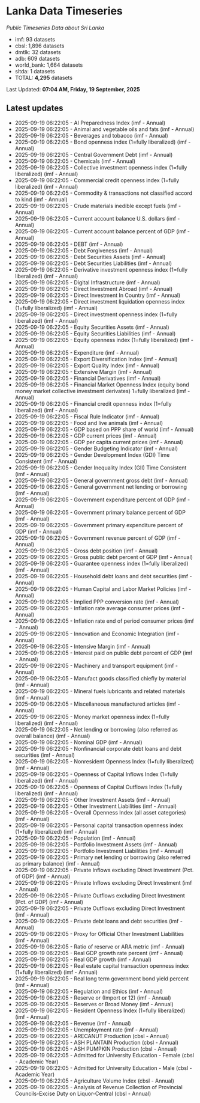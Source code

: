 # Lanka Data Timeseries
*Public Timeseries Data about Sri Lanka*

* imf: 93 datasets
* cbsl: 1,896 datasets
* dmtlk: 32 datasets
* adb: 609 datasets
* world_bank: 1,664 datasets
* sltda: 1 datasets
* TOTAL: **4,295** datasets

Last Updated: **07:04 AM, Friday, 19 September, 2025**

## Latest updates

* 2025-09-19 06:22:05 - AI Preparedness Index (imf - Annual)
* 2025-09-19 06:22:05 - Animal and vegetable oils and fats (imf - Annual)
* 2025-09-19 06:22:05 - Beverages and tobacco (imf - Annual)
* 2025-09-19 06:22:05 - Bond openness index (1=fully liberalized) (imf - Annual)
* 2025-09-19 06:22:05 - Central Government Debt (imf - Annual)
* 2025-09-19 06:22:05 - Chemicals (imf - Annual)
* 2025-09-19 06:22:05 - Collective investment openness index (1=fully liberalized) (imf - Annual)
* 2025-09-19 06:22:05 - Commercial credit openness index (1=fully liberalized) (imf - Annual)
* 2025-09-19 06:22:05 - Commodity & transactions not classified accord to kind (imf - Annual)
* 2025-09-19 06:22:05 - Crude materials inedible except fuels (imf - Annual)
* 2025-09-19 06:22:05 - Current account balance U.S. dollars (imf - Annual)
* 2025-09-19 06:22:05 - Current account balance percent of GDP (imf - Annual)
* 2025-09-19 06:22:05 - DEBT (imf - Annual)
* 2025-09-19 06:22:05 - Debt Forgiveness (imf - Annual)
* 2025-09-19 06:22:05 - Debt Securities Assets (imf - Annual)
* 2025-09-19 06:22:05 - Debt Securities Liabilities (imf - Annual)
* 2025-09-19 06:22:05 - Derivative investment openness index (1=fully liberalized) (imf - Annual)
* 2025-09-19 06:22:05 - Digital Infrastructure (imf - Annual)
* 2025-09-19 06:22:05 - Direct Investment Abroad (imf - Annual)
* 2025-09-19 06:22:05 - Direct Investment In Country (imf - Annual)
* 2025-09-19 06:22:05 - Direct investment liquidation openness index (1=fully liberalized) (imf - Annual)
* 2025-09-19 06:22:05 - Direct investment openness index (1=fully liberalized) (imf - Annual)
* 2025-09-19 06:22:05 - Equity Securities Assets (imf - Annual)
* 2025-09-19 06:22:05 - Equity Securities Liabilities (imf - Annual)
* 2025-09-19 06:22:05 - Equity openness index (1=fully liberalized) (imf - Annual)
* 2025-09-19 06:22:05 - Expenditure (imf - Annual)
* 2025-09-19 06:22:05 - Export Diversification Index (imf - Annual)
* 2025-09-19 06:22:05 - Export Quality Index (imf - Annual)
* 2025-09-19 06:22:05 - Extensive Margin (imf - Annual)
* 2025-09-19 06:22:05 - Financial Derivatives (imf - Annual)
* 2025-09-19 06:22:05 - Financial Market Openness Index (equity bond money market collective investment derivates) 1=fully liberalized (imf - Annual)
* 2025-09-19 06:22:05 - Financial credit openness index (1=fully liberalized) (imf - Annual)
* 2025-09-19 06:22:05 - Fiscal Rule Indicator (imf - Annual)
* 2025-09-19 06:22:05 - Food and live animals (imf - Annual)
* 2025-09-19 06:22:05 - GDP based on PPP share of world (imf - Annual)
* 2025-09-19 06:22:05 - GDP current prices (imf - Annual)
* 2025-09-19 06:22:05 - GDP per capita current prices (imf - Annual)
* 2025-09-19 06:22:05 - Gender Budgeting Indicator (imf - Annual)
* 2025-09-19 06:22:05 - Gender Development Index (GDI) Time Consistent (imf - Annual)
* 2025-09-19 06:22:05 - Gender Inequality Index (GII) Time Consistent (imf - Annual)
* 2025-09-19 06:22:05 - General government gross debt (imf - Annual)
* 2025-09-19 06:22:05 - General government net lending or borrowing (imf - Annual)
* 2025-09-19 06:22:05 - Government expenditure percent of GDP (imf - Annual)
* 2025-09-19 06:22:05 - Government primary balance percent of GDP (imf - Annual)
* 2025-09-19 06:22:05 - Government primary expenditure percent of GDP (imf - Annual)
* 2025-09-19 06:22:05 - Government revenue percent of GDP (imf - Annual)
* 2025-09-19 06:22:05 - Gross debt position (imf - Annual)
* 2025-09-19 06:22:05 - Gross public debt percent of GDP (imf - Annual)
* 2025-09-19 06:22:05 - Guarantee openness index (1=fully liberalized) (imf - Annual)
* 2025-09-19 06:22:05 - Household debt loans and debt securities (imf - Annual)
* 2025-09-19 06:22:05 - Human Capital and Labor Market Policies (imf - Annual)
* 2025-09-19 06:22:05 - Implied PPP conversion rate (imf - Annual)
* 2025-09-19 06:22:05 - Inflation rate average consumer prices (imf - Annual)
* 2025-09-19 06:22:05 - Inflation rate end of period consumer prices (imf - Annual)
* 2025-09-19 06:22:05 - Innovation and Economic Integration (imf - Annual)
* 2025-09-19 06:22:05 - Intensive Margin (imf - Annual)
* 2025-09-19 06:22:05 - Interest paid on public debt percent of GDP (imf - Annual)
* 2025-09-19 06:22:05 - Machinery and transport equipment (imf - Annual)
* 2025-09-19 06:22:05 - Manufact goods classified chiefly by material (imf - Annual)
* 2025-09-19 06:22:05 - Mineral fuels lubricants and related materials (imf - Annual)
* 2025-09-19 06:22:05 - Miscellaneous manufactured articles (imf - Annual)
* 2025-09-19 06:22:05 - Money market openness index (1=fully liberalized) (imf - Annual)
* 2025-09-19 06:22:05 - Net lending or borrowing (also referred as overall balance) (imf - Annual)
* 2025-09-19 06:22:05 - Nominal GDP (imf - Annual)
* 2025-09-19 06:22:05 - Nonfinancial corporate debt loans and debt securities (imf - Annual)
* 2025-09-19 06:22:05 - Nonresident Openness Index (1=fully liberalized) (imf - Annual)
* 2025-09-19 06:22:05 - Openness of Capital Inflows Index (1=fully liberalized) (imf - Annual)
* 2025-09-19 06:22:05 - Openness of Capital Outflows Index (1=fully liberalized) (imf - Annual)
* 2025-09-19 06:22:05 - Other Investment Assets (imf - Annual)
* 2025-09-19 06:22:05 - Other Investment Liabilities (imf - Annual)
* 2025-09-19 06:22:05 - Overall Openness Index (all asset categories) (imf - Annual)
* 2025-09-19 06:22:05 - Personal capital transaction openness index (1=fully liberalized) (imf - Annual)
* 2025-09-19 06:22:05 - Population (imf - Annual)
* 2025-09-19 06:22:05 - Portfolio Investment Assets (imf - Annual)
* 2025-09-19 06:22:05 - Portfolio Investment Liabilities (imf - Annual)
* 2025-09-19 06:22:05 - Primary net lending or borrowing (also referred as primary balance) (imf - Annual)
* 2025-09-19 06:22:05 - Private Inflows excluding Direct Investment (Pct. of GDP) (imf - Annual)
* 2025-09-19 06:22:05 - Private Inflows excluding Direct Investment (imf - Annual)
* 2025-09-19 06:22:05 - Private Outflows excluding Direct Investment (Pct. of GDP) (imf - Annual)
* 2025-09-19 06:22:05 - Private Outflows excluding Direct Investment (imf - Annual)
* 2025-09-19 06:22:05 - Private debt loans and debt securities (imf - Annual)
* 2025-09-19 06:22:05 - Proxy for Official Other Investment Liabilities (imf - Annual)
* 2025-09-19 06:22:05 - Ratio of reserve or ARA metric (imf - Annual)
* 2025-09-19 06:22:05 - Real GDP growth rate percent (imf - Annual)
* 2025-09-19 06:22:05 - Real GDP growth (imf - Annual)
* 2025-09-19 06:22:05 - Real estate capital transaction openness index (1=fully liberalized) (imf - Annual)
* 2025-09-19 06:22:05 - Real long term government bond yield percent (imf - Annual)
* 2025-09-19 06:22:05 - Regulation and Ethics (imf - Annual)
* 2025-09-19 06:22:05 - Reserve or (Import or 12) (imf - Annual)
* 2025-09-19 06:22:05 - Reserves or Broad Money (imf - Annual)
* 2025-09-19 06:22:05 - Resident Openness Index (1=fully liberalized) (imf - Annual)
* 2025-09-19 06:22:05 - Revenue (imf - Annual)
* 2025-09-19 06:22:05 - Unemployment rate (imf - Annual)
* 2025-09-19 06:22:05 - ARECANUT Production (cbsl - Annual)
* 2025-09-19 06:22:05 - ASH PLANTAIN Production (cbsl - Annual)
* 2025-09-19 06:22:05 - ASH PUMPKIN Production (cbsl - Annual)
* 2025-09-19 06:22:05 - Admitted for University Education - Female (cbsl - Academic Year)
* 2025-09-19 06:22:05 - Admitted for University Education - Male (cbsl - Academic Year)
* 2025-09-19 06:22:05 - Agriculture Volume Index (cbsl - Annual)
* 2025-09-19 06:22:05 - Analysis of Revenue Collection of Provincial Councils-Excise Duty on Liquor-Central (cbsl - Annual)
